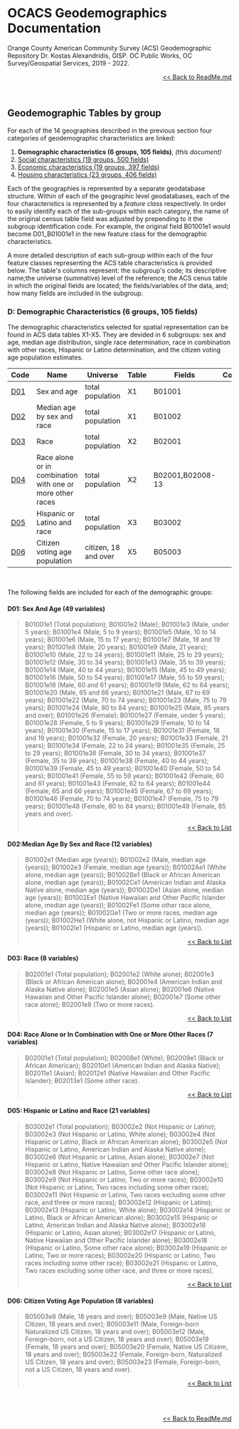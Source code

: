 # OCACS Geodemographics Documentation

Orange County American Community Survey (ACS) Geodemographic Repository
Dr. Kostas Alexandridis, GISP. OC Public Works, OC Survey/Geospatial Services, 2019 - 2022.
[<div align="right"><< Back to ReadMe.md</div>](../README.md)


<br/>

## Geodemographic Tables by group

For each of the 14 geographies described in the previous section four categories of geodemographic characteristics are linked:

1. **Demographic characteristics (6 groups, 105 fields)**, _(this document)_
2. [Social characteristics (19 groups, 500 fields)](ACSSocial.md)
3. [Economic characteristics (19 groups, 397 fields)](ACSEconomic.md)
4. [Housing characteristics (23 groups, 406 fields)](ACSHousing.md)

Each of the geographies is represented by a separate geodatabase structure. Within of each of the geographic level geodatabases, each of the four characteristics is represented by a _feature class_ respectively. In order to easily identify each of the sub-groups within each category, the name of the original census table field was adjusted by prepending to it the subgroup identification code. For example, the original field B01001e1 would become D01_B01001e1 in the new feature class for the demographic characteristics.

A more detailed description of each sub-group within each of the four feature classes representing the ACS table characteristics is provided below. The table's columns represent: the subgroup's code; its descriptive name;the universe (summative) level of the reference; the ACS cenus table in which the original fields are located; the fields/variables of the data, and; how many fields are included in the subgroup.
<br/>

### D: Demographic Characteristics (6 groups, 105 fields)

The demographic characteristics selected for spatial representation can be found in ACS data tables X1-X5. They are devided in 6 subgroups: sex and age, median age distribution, single race determination, race in combination with other races, Hispanic or Latino determination, and the citizen voting age population estimates.

Code|Name|Universe|Table|Fields|Count
---|---|---|---|---|---:
[D01](#d01-sex-and-age-49-variables) |Sex and age|total population|X1|B01001|49
[D02](#d02median-age-by-sex-and-race-12-variables) |Median age by sex and race|total population|X1|B01002|12
[D03](#d03-race-8-variables) |Race|total population|X2|B02001|8
[D04](#d04-race-alone-or-in-combination-with-one-or-more-other-races-7-variables) |Race alone or in combination with one or more other races|total population|X2|B02001,B02008-13|7
[D05](#d05-hispanic-or-latino-and-race-21-variables) |Hispanic or Latino and race|total population|X3|B03002|21
[D06](#d06-citizen-voting-age-population-8-variables) |Citizen voting age population|citizen, 18 and over|X5|B05003|8

<br>

The following fields are included for each of the demographic groups:

#### D01: Sex And Age (49 variables)

>B01001e1 (Total population); B01001e2 (Male); B01001e3 (Male, under 5 years); B01001e4 (Male, 5 to 9 years); B01001e5 (Male, 10 to 14 years); B01001e6 (Male, 15 to 17 years); B01001e7 (Male, 18 and 19 years); B01001e8 (Male, 20 years); B01001e9 (Male, 21 years); B01001e10 (Male, 22 to 24 years); B01001e11 (Male, 25 to 29 years); B01001e12 (Male, 30 to 34 years); B01001e13 (Male, 35 to 39 years); B01001e14 (Male, 40 to 44 years); B01001e15 (Male, 45 to 49 years); B01001e16 (Male, 50 to 54 years); B01001e17 (Male, 55 to 59 years); B01001e18 (Male, 60 and 61 years); B01001e19 (Male, 62 to 64 years); B01001e20 (Male, 65 and 66 years); B01001e21 (Male, 67 to 69 years); B01001e22 (Male, 70 to 74 years); B01001e23 (Male, 75 to 79 years); B01001e24 (Male, 80 to 84 years); B01001e25 (Male, 85 years and over); B01001e26 (Female); B01001e27 (Female, under 5 years); B01001e28 (Female, 5 to 9 years); B01001e29 (Female, 10 to 14 years); B01001e30 (Female, 15 to 17 years); B01001e31 (Female, 18 and 19 years); B01001e32 (Female, 20 years); B01001e33 (Female, 21 years); B01001e34 (Female, 22 to 24 years); B01001e35 (Female, 25 to 29 years); B01001e36 (Female, 30 to 34 years); B01001e37 (Female, 35 to 39 years); B01001e38 (Female, 40 to 44 years); B01001e39 (Female, 45 to 49 years); B01001e40 (Female, 50 to 54 years); B01001e41 (Female, 55 to 59 years); B01001e42 (Female, 60 and 61 years); B01001e43 (Female, 62 to 64 years); B01001e44 (Female, 65 and 66 years); B01001e45 (Female, 67 to 69 years); B01001e46 (Female, 70 to 74 years); B01001e47 (Female, 75 to 79 years); B01001e48 (Female, 80 to 84 years); B01001e49 (Female, 85 years and over).
[<div align="right"><< Back to List</div>](#geodemographic-tables-by-group)

#### D02:Median Age By Sex and Race (12 variables)

>B01002e1 (Median age (years)); B01002e2 (Male, median age (years)); B01002e3 (Female, median age (years)); B01002Ae1 (White alone, median age (years)); B01002Be1 (Black or African American alone, median age (years)); B01002Ce1 (American Indian and Alaska Native alone, median age (years)); B01002De1 (Asian alone, median age (years)); B01002Ee1 (Native Hawaiian and Other Pacific Islander alone, median age (years)); B01002Fe1 (Some other race alone, median age (years)); B01002Ge1 (Two or more races, median age (years)); B01002He1 (White alone, not Hispanic or Latino, median age (years)); B01002Ie1 (Hispanic or Latino, median age (years)).
[<div align="right"><< Back to List</div>](#geodemographic-tables-by-group)

#### D03: Race (8 variables)

>B02001e1 (Total population); B02001e2 (White alone); B02001e3 (Black or African American alone); B02001e4 (American Indian and Alaska Native alone); B02001e5 (Asian alone); B02001e6 (Native Hawaiian and Other Pacific Islander alone); B02001e7 (Some other race alone); B02001e8 (Two or more races).
[<div align="right"><< Back to List</div>](#geodemographic-tables-by-group)

#### D04: Race Alone or In Combination with One or More Other Races (7 variables)

>B02001e1 (Total population); B02008e1 (White); B02009e1 (Black or African American); B02010e1 (American Indian and Alaska Native); B02011e1 (Asian); B02012e1 (Native Hawaiian and Other Pacific Islander); B02013e1 (Some other race).
[<div align="right"><< Back to List</div>](#geodemographic-tables-by-group)

#### D05: Hispanic or Latino and Race (21 variables)

>B03002e1 (Total population); B03002e2 (Not Hispanic or Latino); B03002e3 (Not Hispanic or Latino, White alone); B03002e4 (Not Hispanic or Latino, Black or African American alone); B03002e5 (Not Hispanic or Latino, American Indian and Alaska Native alone); B03002e6 (Not Hispanic or Latino, Asian alone); B03002e7 (Not Hispanic or Latino, Native Hawaiian and Other Pacific Islander alone); B03002e8 (Not Hispanic or Latino, Some other race alone); B03002e9 (Not Hispanic or Latino, Two or more races); B03002e10 (Not Hispanic or Latino, Two races including some other race); B03002e11 (Not Hispanic or Latino, Two races excluding some other race, and three or more races); B03002e12 (Hispanic or Latino); B03002e13 (Hispanic or Latino, White alone); B03002e14 (Hispanic or Latino, Black or African American alone); B03002e15 (Hispanic or Latino, American Indian and Alaska Native alone); B03002e16 (Hispanic or Latino, Asian alone); B03002e17 (Hispanic or Latino, Native Hawaiian and Other Pacific Islander alone); B03002e18 (Hispanic or Latino, Some other race alone); B03002e19 (Hispanic or Latino, Two or more races); B03002e20 (Hispanic or Latino, Two races including some other race); B03002e21 (Hispanic or Latino, Two races excluding some other race, and three or more races).
[<div align="right"><< Back to List</div>](#geodemographic-tables-by-group)

#### D06: Citizen Voting Age Population (8 variables)

>B05003e8 (Male, 18 years and over); B05003e9 (Male, Native US Citizen, 18 years and over); B05003e11 (Male, Foreign-born Naturalized US Citizen, 18 years and over); B05003e12 (Male, Foreign-born, not a US Citizen, 18 years and over); B05003e19 (Female, 18 years and over); B05003e20 (Female, Native US Citizem, 18 years and over); B05003e22 (Female, Foreign-born, Naturalized US Citizen, 18 years and over); B05003e23 (Female, Foreign-born, not a US Citizen, 18 years and over).
[<div align="right"><< Back to List</div>](#geodemographic-tables-by-group)

<br><br>

[<div align="right"><< Back to ReadMe.md</div>](../README.md)
